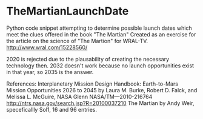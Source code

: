 # TheMartianLaunchDate
Python code snippet attempting to determine possible launch dates which meet the clues offered in the book "The Martian"
Created as an exercise for the article on the science of "The Martion" for WRAL-TV. http://www.wral.com/15228560/

2020 is rejected due to the plausability of creating the necessary technology then.  2032 doesn't work because no launch opportunities exist in that year, so 2035 is the answer.

References:
   Interplanetary Mission Design Handbook: Earth-to-Mars Mission Opportunities 2026 to 2045 
      by Laura M. Burke, Robert D. Falck, and Melissa L. McGuire, NASA Glenn
      NASA/TM—2010-216764 
      http://ntrs.nasa.gov/search.jsp?R=20100037210
   The Martian
      by Andy Weir, speceficallly Sol1, 16 and 96 entries.
